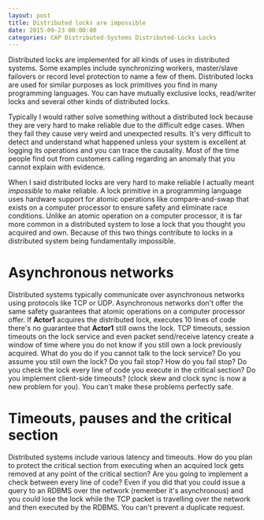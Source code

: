 ```yaml
---
layout: post
title: Distributed locks are impossible
date: 2015-09-23 00:00:00
categories: CAP Distributed-Systems Distributed-Locks Locks
---
```


Distributed locks are implemented for all kinds of uses in distributed systems. Some examples include synchronizing workers, master/slave failovers or record level protection to name a few of them. Distributed locks are used for similar purposes as lock primitives you find in many programming languages. You can have mutually exclusive locks, read/writer locks and several other kinds of distributed locks. 

Typically I would rather solve something without a distributed lock because they are very hard to make reliable due to the difficult edge cases. When they fail they cause very weird and unexpected results. It's very difficult to detect and understand what happened unless your system is excellent at logging its operations and you can trace the causality. Most of the time people find out from customers calling regarding an anomaly that you cannot explain with evidence.

When I said distributed locks are very hard to make reliable I actually meant *impossible* to make reliable. A lock primitive in a programming language uses hardware support for atomic operations like compare-and-swap that exists on a computer processor to ensure safety and eliminate race conditions. Unlike an atomic operation on a computer processor, it is far more common in a distributed system to lose a lock that you thought you acquired and own. Because of this two things contribute to locks in a distributed system being fundamentally impossible.

# Asynchronous networks
Distributed systems typically communicate over asynchronous networks using protocols like TCP or UDP. Asynchronous  networks don't offer the same safety guarantees that atomic operations on a computer processor offer. If **Actor1** acquires the distributed lock, executes 10 lines of code there's no guarantee that **Actor1** still owns the lock. TCP timeouts, session timeouts on the lock service and even packet send/receive latency create a window of time where you do not know if you still own a lock previously acquired. What do you do if you cannot talk to the lock service? Do you assume you still own the lock? Do you fail stop? How do you fail stop? Do you check the lock every line of code you execute in the critical section? Do you implement client-side timeouts? (clock skew and clock sync is now a new problem for you). You can't make these problems perfectly safe.

# Timeouts, pauses and the critical section
Distributed systems include various latency and timeouts. How do you plan to protect the critical section from executing when an acquired lock gets removed at any point of the critical section? Are you going to implement a check between every line of code? Even if you did that you could issue a query to an RDBMS over the network (remember it's asynchronous) and you could lose the lock while the TCP packet is travelling over the network and then executed by the RDBMS. You can't prevent a duplicate request.
